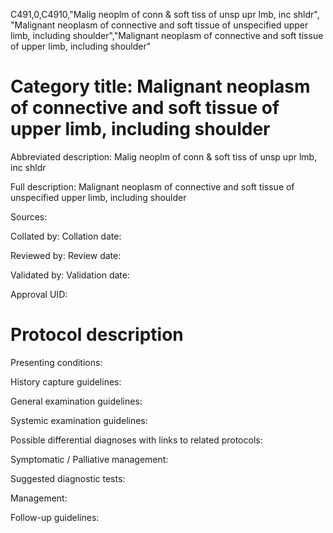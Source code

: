 C491,0,C4910,"Malig neoplm of conn & soft tiss of unsp upr lmb, inc shldr", "Malignant neoplasm of connective and soft tissue of unspecified upper limb, including shoulder","Malignant neoplasm of connective and soft tissue of upper limb, including shoulder"
# Category title: Malignant neoplasm of connective and soft tissue of upper limb, including shoulder

Abbreviated description: Malig neoplm of conn & soft tiss of unsp upr lmb, inc shldr

Full description: Malignant neoplasm of connective and soft tissue of unspecified upper limb, including shoulder

Sources:

Collated by:
Collation date:

Reviewed by:
Review date:

Validated by:
Validation date:

Approval UID:

# Protocol description

Presenting conditions:

History capture guidelines:

General examination guidelines:

Systemic examination guidelines:

Possible differential diagnoses with links to related protocols:

Symptomatic / Palliative management:

Suggested diagnostic tests:

Management:

Follow-up guidelines:
